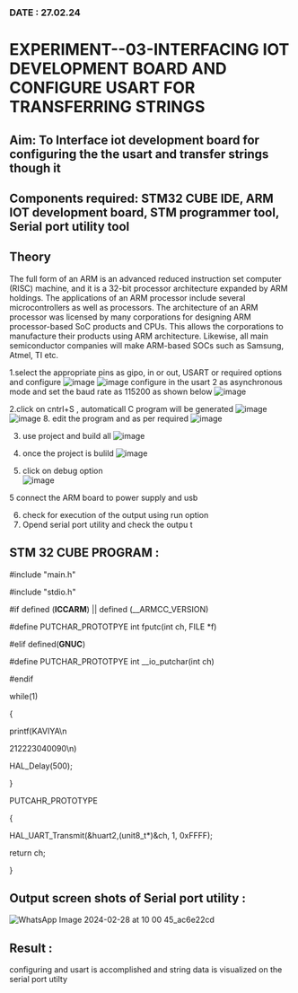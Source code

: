 
###  DATE : 27.02.24

# EXPERIMENT--03-INTERFACING IOT DEVELOPMENT BOARD AND CONFIGURE USART FOR TRANSFERRING STRINGS 

## Aim: To Interface iot development board for configuring the the usart and transfer strings though it 
## Components required: STM32 CUBE IDE, ARM IOT development board,  STM programmer tool, Serial port utility tool 
## Theory 
The full form of an ARM is an advanced reduced instruction set computer (RISC) machine, and it is a 32-bit processor architecture expanded by ARM holdings. The applications of an ARM processor include several microcontrollers as well as processors. The architecture of an ARM processor was licensed by many corporations for designing ARM processor-based SoC products and CPUs. This allows the corporations to manufacture their products using ARM architecture. Likewise, all main semiconductor companies will make ARM-based SOCs such as Samsung, Atmel, TI etc.


1.select the appropriate pins as gipo, in or out, USART or required options and configure 
![image](https://user-images.githubusercontent.com/36288975/226189403-f7179f1a-3eae-4637-826b-ab4ec35ba1e1.png)
![image](https://user-images.githubusercontent.com/36288975/226189425-2b2414ce-49b3-4b61-a260-c658cb2e4152.png)
configure in the usart 2 as asynchronous mode and set the baud rate as 115200 as shown below 
![image](https://user-images.githubusercontent.com/36288975/234776631-d6a84ef4-904c-4eac-98ed-ab6253e9379c.png)

  
2.click on cntrl+S , automaticall C program will be generated 
![image](https://user-images.githubusercontent.com/36288975/226189443-8b43451d-0b14-47e4-a20b-cc09c6ad8458.png)
![image](https://user-images.githubusercontent.com/36288975/226189450-85ffa969-2ffb-4788-81e5-72d60fdda0f1.png)
8. edit the program and as per required 
![image](https://user-images.githubusercontent.com/36288975/226189461-a573e62f-a109-4631-a250-a20925758fe0.png)

3. use project and build all 
![image](https://user-images.githubusercontent.com/36288975/226189554-3f7101ac-3f41-48fc-abc7-480bd6218dec.png)
10. once the project is bulild 
![image](https://user-images.githubusercontent.com/36288975/226189577-c61cc1eb-3990-4968-8aa6-aefffc766b70.png)

4. click on debug option    
![image](https://user-images.githubusercontent.com/36288975/226189625-37daa9a3-62e9-42b5-a5ce-2ac63345905b.png)

5 connect the  ARM board to power supply and usb 


6. check for execution of the output using run option
7. Opend serial port utility and check the outpu t



## STM 32 CUBE PROGRAM :

#include "main.h"

#include "stdio.h"

 #if defined (__ICCARM__) || defined (__ARMCC_VERSION)
 
#define PUTCHAR_PROTOTPYE int fputc(int ch, FILE *f)

#elif defined(__GNUC__)

#define PUTCHAR_PROTOTPYE int __io_putchar(int ch)

#endif

while(1)

{

printf(KAVIYA\n

   212223040090\n)
   
   HAL_Delay(500);
   
}

PUTCAHR_PROTOTYPE

{

HAL_UART_Transmit(&huart2,(unit8_t*)&ch, 1, 0xFFFF);

return ch;

}

## Output screen shots of Serial port utility   :
 
 ![WhatsApp Image 2024-02-28 at 10 00 45_ac6e22cd](https://github.com/KAVIYASHANMUGAM19/-EXPERIMENT--03-INTERFACE-IOT-BOARD-AND-CONFIGURE-USART-TO-TRANSFER-STRINGS-/assets/155141139/c88deb6e-6c5f-4592-b270-a292307d9d0e)

 
 
## Result :
configuring and usart is accomplished and string data is visualized on the serial port utilty
